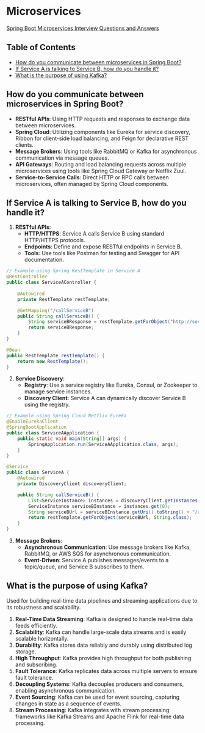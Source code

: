 # Microservices

[Spring Boot Microservices Interview Questions and Answers](https://www.javaguides.net/2023/07/spring-boot-microservices-interview.html)

## Table of Contents

* [How do you communicate between microservices in Spring Boot?](#how-do-you-communicate-between-microservices-in-spring-boot)
* [If Service A is talking to Service B, how do you handle it?](#if-service-a-is-talking-to-service-b-how-do-you-handle-it)
* [What is the purpose of using Kafka?](#what-is-the-purpose-of-using-kafka)

## How do you communicate between microservices in Spring Boot?

- **RESTful APIs**: Using HTTP requests and responses to exchange data between microservices.
- **Spring Cloud**: Utilizing components like Eureka for service discovery, Ribbon for client-side load balancing, and Feign for declarative REST clients.
- **Message Brokers**: Using tools like RabbitMQ or Kafka for asynchronous communication via message queues.
- **API Gateways**: Routing and load balancing requests across multiple microservices using tools like Spring Cloud Gateway or Netflix Zuul.
- **Service-to-Service Calls**: Direct HTTP or RPC calls between microservices, often managed by Spring Cloud components.

## If Service A is talking to Service B, how do you handle it?

1. **RESTful APIs**:
    - **HTTP/HTTPS**: Service A calls Service B using standard HTTP/HTTPS protocols.
    - **Endpoints**: Define and expose RESTful endpoints in Service B.
    - **Tools**: Use tools like Postman for testing and Swagger for API documentation.

```java
// Example using Spring RestTemplate in Service A
@RestController
public class ServiceAController {
    
    @Autowired
    private RestTemplate restTemplate;

    @GetMapping("/callServiceB")
    public String callServiceB() {
        String serviceBResponse = restTemplate.getForObject("http://service-b/api/resource", String.class);
        return serviceBResponse;
    }
}

@Bean
public RestTemplate restTemplate() {
    return new RestTemplate();
}
```

2. **Service Discovery**:
    - **Registry**: Use a service registry like Eureka, Consul, or Zookeeper to manage service instances.
    - **Discovery Client**: Service A can dynamically discover Service B using the registry.

```java
// Example using Spring Cloud Netflix Eureka
@EnableEurekaClient
@SpringBootApplication
public class ServiceAApplication {
    public static void main(String[] args) {
        SpringApplication.run(ServiceAApplication.class, args);
    }
}

@Service
public class ServiceA {
    @Autowired
    private DiscoveryClient discoveryClient;

    public String callServiceB() {
        List<ServiceInstance> instances = discoveryClient.getInstances("service-b");
        ServiceInstance serviceBInstance = instances.get(0);
        String serviceBUrl = serviceBInstance.getUri().toString() + "/api/resource";
        return restTemplate.getForObject(serviceBUrl, String.class);
    }
}
```

3. **Message Brokers**:
    - **Asynchronous Communication**: Use message brokers like Kafka, RabbitMQ, or AWS SQS for asynchronous communication.
    - **Event-Driven**: Service A publishes messages/events to a topic/queue, and Service B subscribes to them.


## What is the purpose of using Kafka?

Used for building real-time data pipelines and streaming applications
due to its robustness and scalability.

1. **Real-Time Data Streaming**: Kafka is designed to handle real-time data feeds efficiently.
2. **Scalability**: Kafka can handle large-scale data streams and is easily scalable horizontally.
3. **Durability**: Kafka stores data reliably and durably using distributed log storage.
4. **High Throughput**: Kafka provides high throughput for both publishing and subscribing.
5. **Fault Tolerance**: Kafka replicates data across multiple servers to ensure fault tolerance.
6. **Decoupling Systems**: Kafka decouples producers and consumers, enabling asynchronous communication.
7. **Event Sourcing**: Kafka can be used for event sourcing, capturing changes in state as a sequence of events.
8. **Stream Processing**: Kafka integrates with stream processing frameworks like Kafka Streams and Apache Flink for real-time data processing.
